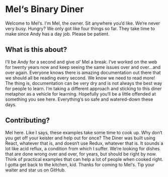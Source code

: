 # Mel‘s Binary Diner

Welcome to Mel‘s. I‘m Mel, the owner. Sit anywhere you‘d like. We‘re never very busy. Hungry? We only got like four things so far. They take time to make since Andy has a day job. Please be patient.

## What is this about?

I‘ll be Andy for a second and give ol‘ Mel a break. I‘ve worked on the web for twenty years now and keep seeing the same issues over and over…and over again. Everyone knows there is amazing documentation out there that we should all be reading every second. We know we need to read more! The thing is, documentation can be very dry and is not always the best way for people to learn. I‘m taking a different approach and sticking to this diner metaphor as a vehicle for learning. Hopefully you‘ll be a little offended at something you see here. Everything‘s so safe and watered-down these days.

## Contributing?

Mel here. Like I says, these examples take some time to cook up. Why don‘t you get off your keister and help out for once? The Diner was built using React, whatever that is, and doesn‘t use Redux, whatever that is. It sounds a lot like acid reflux, a condition from which I suffer. We‘re looking for dishes that are done wrong over and over, for years, but should be right by now. Think of practical examples that can help a lot of people when cooked right. I gotta get back to the kitchen, kid. Thanks for coming to Mel‘s. Tip your waiter and star us on GitHub.
